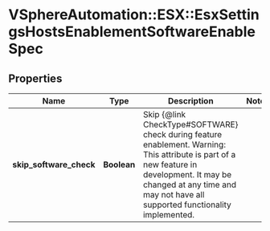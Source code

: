 # VSphereAutomation::ESX::EsxSettingsHostsEnablementSoftwareEnableSpec

## Properties
Name | Type | Description | Notes
------------ | ------------- | ------------- | -------------
**skip_software_check** | **Boolean** | Skip {@link CheckType#SOFTWARE} check during feature enablement. Warning: This attribute is part of a new feature in development. It may be changed at any time and may not have all supported functionality implemented. | 


